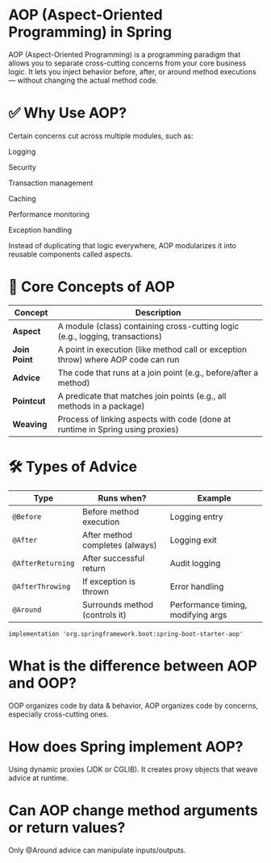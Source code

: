 # AOP (Aspect-Oriented Programming) in Spring

AOP (Aspect-Oriented Programming) is a programming paradigm that allows you to separate cross-cutting concerns from your core business logic.
It lets you inject behavior before, after, or around method executions — without changing the actual method code.

# ✅ Why Use AOP?

Certain concerns cut across multiple modules, such as:

Logging

Security

Transaction management

Caching

Performance monitoring

Exception handling

Instead of duplicating that logic everywhere, AOP modularizes it into reusable components called aspects.

# 🧠 Core Concepts of AOP

| Concept        | Description                                                                       |
| -------------- | --------------------------------------------------------------------------------- |
| **Aspect**     | A module (class) containing cross-cutting logic (e.g., logging, transactions)     |
| **Join Point** | A point in execution (like method call or exception throw) where AOP code can run |
| **Advice**     | The code that runs at a join point (e.g., before/after a method)                  |
| **Pointcut**   | A predicate that matches join points (e.g., all methods in a package)             |
| **Weaving**    | Process of linking aspects with code (done at runtime in Spring using proxies)    |

# 🛠 Types of Advice

| Type              | Runs when?                      | Example                            |
| ----------------- | ------------------------------- | ---------------------------------- |
| `@Before`         | Before method execution         | Logging entry                      |
| `@After`          | After method completes (always) | Logging exit                       |
| `@AfterReturning` | After successful return         | Audit logging                      |
| `@AfterThrowing`  | If exception is thrown          | Error handling                     |
| `@Around`         | Surrounds method (controls it)  | Performance timing, modifying args |

```
implementation 'org.springframework.boot:spring-boot-starter-aop'
```

# What is the difference between AOP and OOP?

OOP organizes code by data & behavior, AOP organizes code by concerns, especially cross-cutting ones.

# How does Spring implement AOP?

Using dynamic proxies (JDK or CGLIB). It creates proxy objects that weave advice at runtime.

# Can AOP change method arguments or return values?

Only @Around advice can manipulate inputs/outputs.
